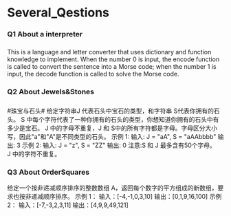 # Several_Qestions

### Q1 About a interpreter 

#####
This is a language and letter converter that uses dictionary and function knowledge to implement.
When the number 0 is input, the encode function is called to convert the sentence into a Morse code; 
when the number 1 is input, the decode function is called to solve the Morse code.

### Q2 About Jewels&Stones

#####
#珠宝与石头#
给定字符串J 代表石头中宝石的类型，和字符串 S代表你拥有的石头。 S 中每个字符代表了一种你拥有的石头的类型，你想知道你拥有的石头中有多少是宝石。
J 中的字母不重复，J 和 S中的所有字符都是字母。字母区分大小写，因此"a"和"A"是不同类型的石头。
示例 1:
输入: J = "aA", S = "aAAbbbb"
输出: 3
示例 2:
输入: J = "z", S = "ZZ"
输出: 0
注意:S 和 J 最多含有50个字母。J 中的字符不重复。

### Q3 About OrderSquares
给定一个按非递减顺序排序的整数数组 A，返回每个数字的平方组成的新数组，要求也按非递减顺序排序。
示例 1：
输入：[-4,-1,0,3,10]
输出：[0,1,9,16,100]
示例 2：
输入：[-7,-3,2,3,11]
输出：[4,9,9,49,121]
